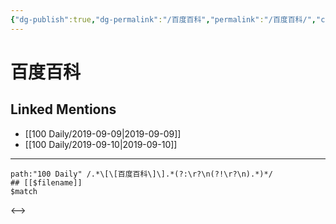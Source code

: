 ```yaml
---
{"dg-publish":true,"dg-permalink":"/百度百科","permalink":"/百度百科/","created":"2023-03-28T16:30:29.957+08:00","updated":"2023-03-28T16:30:30.367+08:00"}
---
```


# 百度百科

## Linked Mentions
- [[100 Daily/2019-09-09\|2019-09-09]]
- [[100 Daily/2019-09-10\|2019-09-10]]


---

```expander
path:"100 Daily" /.*\[\[百度百科\]\].*(?:\r?\n(?!\r?\n).*)*/
## [[$filename]]
$match
```

<-->